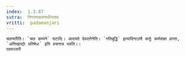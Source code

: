 ```yaml
---
index:  1.3.87
sutra:  निगरणचलनार्थेभ्यश्च
vritti:  padamanjari
---
```


	चलयतीति। `चल कम्पने` घटादिः। आदयते देवदत्तेनेति। `गतिबुद्धि` इत्यादिनाऽणौ कर्तुः कर्मसंज्ञा प्राप्ता, `अत्तिखाद्योः प्रतिषेधः` इति वचनान्न भवति।।
	पदमञ्जरी
